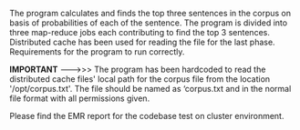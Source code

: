 The program calculates and finds the top three sentences in the corpus on basis of probabilities of each of the sentence. The program is divided into three map-reduce jobs each contributing to find the top 3 sentences. Distributed cache has been used for reading the file for the last phase.
Requirements for the program to run correctly.

****IMPORTANT****
--->>> The program has been hardcoded to read the distributed cache files' local path for the corpus file from the location '/opt/corpus.txt'. The file should be named as ‘corpus.txt and in the normal file format with all permissions given.

Please find the EMR report for the codebase test on cluster environment.
